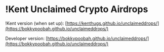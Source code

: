 # !Kent Unclaimed Crypto Airdrops

!Kent version (when set up): [https://kenthugs.github.io/unclaimeddrops/](https://bokkypoobah.github.io/unclaimeddrops/)

Developer version: [https://bokkypoobah.github.io/unclaimeddrops/](https://bokkypoobah.github.io/unclaimeddrops/)
